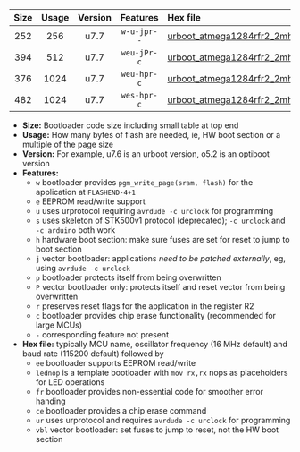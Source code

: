 |Size|Usage|Version|Features|Hex file|
|:-:|:-:|:-:|:-:|:--|
|252|256|u7.7|`w-u-jpr--`|[urboot_atmega1284rfr2_2mhz_250000bps_lednop_ur_vbl.hex](https://raw.githubusercontent.com/stefanrueger/urboot.hex/main/mcus/atmega1284rfr2/fcpu_2mhz/250000_bps/urboot_atmega1284rfr2_2mhz_250000bps_lednop_ur_vbl.hex)|
|394|512|u7.7|`weu-jPr-c`|[urboot_atmega1284rfr2_2mhz_250000bps_ee_lednop_fr_ce_ur_vbl.hex](https://raw.githubusercontent.com/stefanrueger/urboot.hex/main/mcus/atmega1284rfr2/fcpu_2mhz/250000_bps/urboot_atmega1284rfr2_2mhz_250000bps_ee_lednop_fr_ce_ur_vbl.hex)|
|376|1024|u7.7|`weu-hpr-c`|[urboot_atmega1284rfr2_2mhz_250000bps_ee_lednop_fr_ce_ur.hex](https://raw.githubusercontent.com/stefanrueger/urboot.hex/main/mcus/atmega1284rfr2/fcpu_2mhz/250000_bps/urboot_atmega1284rfr2_2mhz_250000bps_ee_lednop_fr_ce_ur.hex)|
|482|1024|u7.7|`wes-hpr-c`|[urboot_atmega1284rfr2_2mhz_250000bps_ee_lednop_fr_ce.hex](https://raw.githubusercontent.com/stefanrueger/urboot.hex/main/mcus/atmega1284rfr2/fcpu_2mhz/250000_bps/urboot_atmega1284rfr2_2mhz_250000bps_ee_lednop_fr_ce.hex)|

- **Size:** Bootloader code size including small table at top end
- **Usage:** How many bytes of flash are needed, ie, HW boot section or a multiple of the page size
- **Version:** For example, u7.6 is an urboot version, o5.2 is an optiboot version
- **Features:**
  + `w` bootloader provides `pgm_write_page(sram, flash)` for the application at `FLASHEND-4+1`
  + `e` EEPROM read/write support
  + `u` uses urprotocol requiring `avrdude -c urclock` for programming
  + `s` uses skeleton of STK500v1 protocol (deprecated); `-c urclock` and `-c arduino` both work
  + `h` hardware boot section: make sure fuses are set for reset to jump to boot section
  + `j` vector bootloader: applications *need to be patched externally*, eg, using `avrdude -c urclock`
  + `p` bootloader protects itself from being overwritten
  + `P` vector bootloader only: protects itself and reset vector from being overwritten
  + `r` preserves reset flags for the application in the register R2
  + `c` bootloader provides chip erase functionality (recommended for large MCUs)
  + `-` corresponding feature not present
- **Hex file:** typically MCU name, oscillator frequency (16 MHz default) and baud rate (115200 default) followed by
  + `ee` bootloader supports EEPROM read/write
  + `lednop` is a template bootloader with `mov rx,rx` nops as placeholders for LED operations
  + `fr` bootloader provides non-essential code for smoother error handing
  + `ce` bootloader provides a chip erase command
  + `ur` uses urprotocol and requires `avrdude -c urclock` for programming
  + `vbl` vector bootloader: set fuses to jump to reset, not the HW boot section
